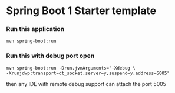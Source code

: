 # Spring Boot 1 Starter template

### Run this application

```
mvn spring-boot:run
```

### Run this with debug port open

```
mvn spring-boot:run -Drun.jvmArguments="-Xdebug \
-Xrunjdwp:transport=dt_socket,server=y,suspend=y,address=5005"
```

then any IDE with remote debug support can attach the port 5005
